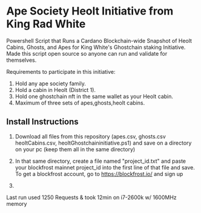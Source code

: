 # Ape Society Heolt Initiative from King Rad White
Powershell Script that Runs a Cardano Blockchain-wide Snapshot of Heolt Cabins, Ghosts, and Apes for King White's Ghostchain staking Initiative. Made this script open source so anyone can run and validate for themselves.

Requirements to participate in this initiative:

1. Hold any ape society family. 
2. Hold a cabin in Heolt (District 1). 
3. Hold one ghostchain nft in the same wallet as your Heolt cabin. 
4. Maximum of three sets of apes,ghosts,heolt cabins.

## Install Instructions

1) Download all files from this repository (apes.csv, ghosts.csv heoltCabins.csv, heoltGhostchaininitiative.ps1) and save on a directory on your pc (keep them all in the same directory)

2) In that same directory, create a file named "project_id.txt" and paste your blockfrost mainnet project_id into the first line of that file and save. To get a blockfrost account, go to https://blockfrost.io/ and sign up

3)  








Last run used 1250 Requests & took 12min on i7-2600k w/ 1600MHz memory
